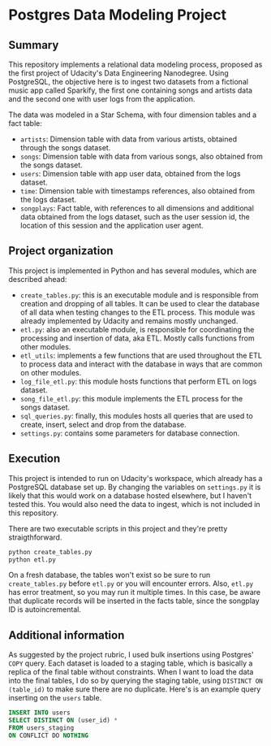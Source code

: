 # Postgres Data Modeling Project

## Summary

This repository implements a relational data modeling process, proposed as the first project of Udacity's Data Engineering Nanodegree. Using PostgreSQL, the objective here is to ingest two datasets from a fictional music app called Sparkify, the first one containing songs and artists data and the second one with user logs from the application.

The data was modeled in a Star Schema, with four dimension tables and a fact table:

- `artists`: Dimension table with data from various artists, obtained through the songs dataset.
- `songs`: Dimension table with data from various songs, also obtained from the songs dataset.
- `users`: Dimension table with app user data, obtained from the logs dataset.
- `time`: Dimension table with timestamps references, also obtained from the logs dataset.
- `songplays`: Fact table, with references to all dimensions and additional data obtained from the logs dataset, such as the user session id, the location of this session and the application user agent.

## Project organization

This project is implemented in Python and has several modules, which are described ahead:

- `create_tables.py`: this is an executable module and is responsible from creation and dropping of all tables. It can be used to clear the database of all data when testing changes to the ETL process. This module was already implemented by Udacity and remains mostly unchanged.
- `etl.py`: also an executable module, is responsible for coordinating the processing and insertion of data, aka ETL. Mostly calls functions from other modules.
- `etl_utils`: implements a few functions that are used throughout the ETL to process data and interact with the database in ways that are common on other modules.
- `log_file_etl.py`: this module hosts functions that perform ETL on logs dataset.
- `song_file_etl.py`: this module implements the ETL process for the songs dataset.
- `sql_queries.py`: finally, this modules hosts all queries that are used to create, insert, select and drop from the database.
- `settings.py`: contains some parameters for database connection.

## Execution

This project is intended to run on Udacity's workspace, which already has a PostgreSQL database set up. By changing the variables on `settings.py` it is likely that this would work on a database hosted elsewhere, but I haven't tested this. You would also need the data to ingest, which is not included in this repository.

There are two executable scripts in this project and they're pretty straigthforward.

```bash
python create_tables.py
python etl.py
```

On a fresh database, the tables won't exist so be sure to run `create_tables.py` before `etl.py` or you will encounter errors. Also, `etl.py` has error treatment, so you may run it multiple times. In this case, be aware that duplicate records will be inserted in the facts table, since the songplay ID is autoincremental.

## Additional information

As suggested by the project rubric, I used bulk insertions using Postgres' `COPY` query. Each dataset is loaded to a staging table, which is basically a replica of the final table without constraints. When I want to load the data into the final tables, I do so by querying the staging table, using `DISTINCT ON (table_id)` to make sure there are no duplicate. Here's is an example query inserting on the `users` table.

```sql
INSERT INTO users
SELECT DISTINCT ON (user_id) *
FROM users_staging
ON CONFLICT DO NOTHING
```
